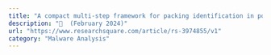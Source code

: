 ```yaml
---
title: "A compact multi-step framework for packing identification in portable executable files for malware analysis"
description: "🔖  (February 2024)"
url: "https://www.researchsquare.com/article/rs-3974855/v1"
category: "Malware Analysis"
---
```

